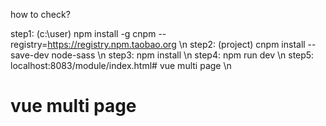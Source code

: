 ﻿
how to  check?
	
 step1: (c:\user) npm install -g cnpm --registry=https://registry.npm.taobao.org \n
 step2: (project) cnpm install --save-dev node-sass \n
 step3: npm install \n
 step4: npm run dev \n
 step5: localhost:8083/module/index.html# vue multi page \n
 
# vue multi page
